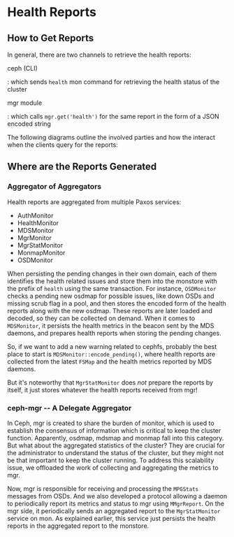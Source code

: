 # Health Reports

## How to Get Reports

In general, there are two channels to retrieve the health reports:

ceph (CLI)

:   which sends `health` mon command for retrieving the health status of
    the cluster

mgr module

:   which calls `mgr.get('health')` for the same report in the form of a
    JSON encoded string

The following diagrams outline the involved parties and how the interact
when the clients query for the reports:

## Where are the Reports Generated

### Aggregator of Aggregators

Health reports are aggregated from multiple Paxos services:

-   AuthMonitor
-   HealthMonitor
-   MDSMonitor
-   MgrMonitor
-   MgrStatMonitor
-   MonmapMonitor
-   OSDMonitor

When persisting the pending changes in their own domain, each of them
identifies the health related issues and store them into the monstore
with the prefix of `health` using the same transaction. For instance,
`OSDMonitor` checks a pending new osdmap for possible issues, like down
OSDs and missing scrub flag in a pool, and then stores the encoded form
of the health reports along with the new osdmap. These reports are later
loaded and decoded, so they can be collected on demand. When it comes to
`MDSMonitor`, it persists the health metrics in the beacon sent by the
MDS daemons, and prepares health reports when storing the pending
changes.

So, if we want to add a new warning related to cephfs, probably the best
place to start is `MDSMonitor::encode_pending()`, where health reports
are collected from the latest `FSMap` and the health metrics reported by
MDS daemons.

But it\'s noteworthy that `MgrStatMonitor` does *not* prepare the
reports by itself, it just stores whatever the health reports received
from mgr!

### ceph-mgr \-- A Delegate Aggregator

In Ceph, mgr is created to share the burden of monitor, which is used to
establish the consensus of information which is critical to keep the
cluster function. Apparently, osdmap, mdsmap and monmap fall into this
category. But what about the aggregated statistics of the cluster? They
are crucial for the administrator to understand the status of the
cluster, but they might not be that important to keep the cluster
running. To address this scalability issue, we offloaded the work of
collecting and aggregating the metrics to mgr.

Now, mgr is responsible for receiving and processing the `MPGStats`
messages from OSDs. And we also developed a protocol allowing a daemon
to periodically report its metrics and status to mgr using `MMgrReport`.
On the mgr side, it periodically sends an aggregated report to the
`MgrStatMonitor` service on mon. As explained earlier, this service just
persists the health reports in the aggregated report to the monstore.
